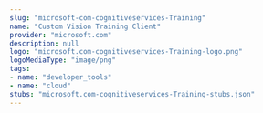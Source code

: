 ```yaml
---
slug: "microsoft-com-cognitiveservices-Training"
name: "Custom Vision Training Client"
provider: "microsoft.com"
description: null
logo: "microsoft.com-cognitiveservices-Training-logo.png"
logoMediaType: "image/png"
tags:
- name: "developer_tools"
- name: "cloud"
stubs: "microsoft.com-cognitiveservices-Training-stubs.json"
---
```

